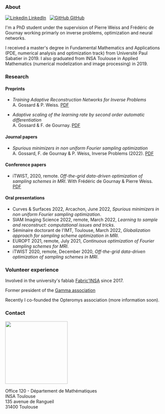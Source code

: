 <!-- ## Alban Gossard -->

<!-- Welcome to my personal webpage. I put here some information about my research, teaching and other stuff I want to share. -->

<!-- [button url="README.md"](Homepage) -->
<!-- ## [Homepage](README.md) [Teaching](teaching.md) -->
<!-- <button name="button" onclick="teaching.md">Teaching</button> -->

### About

[![Linkedin](https://i.stack.imgur.com/gVE0j.png) LinkedIn](https://www.linkedin.com/in/alban-gossard/)
&nbsp;
[![GitHub](https://i.stack.imgur.com/tskMh.png) GitHub](https://github.com/albangossard/)

I'm a PhD student under the supervision of Pierre Weiss and Frédéric de Gournay working primarly on inverse problems, optimization and neural networks.

I received a master's degree in Fundamental Mathematics and Applications (PDE, numerical analysis and optimization track) from Université Paul Sabatier in 2019.
I also graduated from INSA Toulouse in Applied Mathematics (numerical modelization and image processing) in 2019.

### Research

#### Preprints

- *Training Adaptive Reconstruction Networks for Inverse Problems*<br>
A. Gossard & P. Weiss. [PDF](https://hal.archives-ouvertes.fr/hal-03585120v2/document)

- *Adaptive scaling of the learning rate by second order automatic differentiation*</br>
A. Gossard & F. de Gournay. [PDF](https://hal.archives-ouvertes.fr/hal-03748574/document)

#### Journal papers

- *Spurious minimizers in non uniform Fourier sampling optimization*<br>
A. Gossard, F. de Gournay & P. Weiss, Inverse Problems (2022). [PDF](https://hal.archives-ouvertes.fr/hal-03212145/file/main.pdf)

#### Conference papers

- iTWIST, 2020, remote. *Off-the-grid data-driven optimization of sampling schemes in MRI*. With Frédéric de Gournay & Pierre Weiss. [PDF](https://arxiv.org/abs/2010.01817)

#### Oral presentations

- Curves & Surfaces 2022, Arcachon, June 2022, *Spurious minimizers in non uniform Fourier sampling optimization*.
- SIAM Imaging Science 2022, remote, March 2022, *Learning to sample and reconstruct: computational issues and tricks*.
- Séminaire doctorant de l'IMT, Toulouse, March 2022, *Globalization approach for sampling scheme optimization in MRI*.
- EUROPT 2021, remote, July 2021, *Continuous optimization of Fourier sampling schemes for MRI*.
- iTWIST 2020, remote, December 2020, *Off-the-grid data-driven optimization of sampling schemes in MRI*.


### Volunteer experience

Involved in the university's fablab [Fabric'INSA](http://www.fabric-insa.fr) since 2017.

Former president of the [Gamma association](https://etud.insa-toulouse.fr/~gamma/)

Recently I co-founded the Opteromys association (more information soon).


### Contact

[<img src="https://www.albangossard.com/email.png" width="200" />](https://www.albangossard.com/redirect-mailto.php)

Office 120 - Département de Mathématiques<br />
INSA Toulouse<br />
135 avenue de Rangueil<br />
31400 Toulouse
